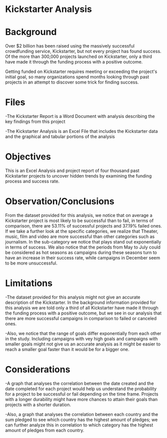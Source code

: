 # Kickstarter Analysis

# Background

Over $2 billion has been raised using the massively successful crowdfunding service, Kickstarter, but not every project has found success. Of the more than 300,000 projects launched on Kickstarter, only a third have made it through the funding process with a positive outcome.

Getting funded on Kickstarter requires meeting or exceeding the project's initial goal, so many organizations spend months looking through past projects in an attempt to discover some trick for finding success.

# Files
-The  Kickstarter Report is a Word Document with analysis describing the key findings from this project

-The Kickstarter Analysis is an Excel File that includes the Kickstarter data and the graphical and tabular portions of the analysis

# Objectives
This is an Excel Analysis and project report of four thousand past Kickstarter projects to uncover hidden trends by examining the funding process and success rate.


# Observation/Conclusions

From the dataset provided for this analysis, we notice that on average a Kickstarter project is most likely to be successful than to fail, in terms of comparison, there are 53.11% of successful projects and 37.19% failed ones. If we take a further look at the specific categories, we realize that Theater, music, film and video are more successful than other categories such as journalism. In the sub-category we notice that plays stand out exponentially in terms of success. We also notice that the periods from May to July could be considered as hot seasons as campaigns during these seasons turn to have an increase in their success rate, while campaigns in December seem to be more unsuccessful.

# Limitations

-The dataset provided for this analysis might not give an accurate description of the Kickstarter. In the background information provided for this analysis we are told only a third of all Kickstarter have made it through the funding process with a positive outcome, but we see in our analysis that there are more successful campaigns in comparison to failed or canceled ones.

-Also, we notice that the range of goals differ exponentially from each other in the study. Including campaigns with vey high goals and campaigns with smaller goals might not give us an accurate analysis as it might be easier to reach a smaller goal faster than it would be for a bigger one.

# Considerations

-A graph that analyses the correlation between the date created and the date completed for each project would help us understand the probability for a project to be successful or fail depending on the time frame. Projects with a longer durability might have more chances to attain their goals than projects with a shorter duration.

-Also, a graph that analyses the correlation between each country and the sum pledged to see which country has the highest amount of pledges; we can further analyze this in correlation to which category has the highest amount of pledges from each country.
